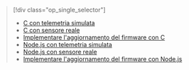 > [!div class="op_single_selector"]
> * [C con telemetria simulata](../articles/iot-suite/iot-suite-raspberry-pi-kit-c-get-started-simulator.md)
> * [C con sensore reale](../articles/iot-suite/iot-suite-raspberry-pi-kit-c-get-started-basic.md)
> * [Implementare l'aggiornamento del firmware con C](../articles/iot-suite/iot-suite-raspberry-pi-kit-c-get-started-advanced.md)
> * [Node.js con telemetria simulata](../articles/iot-suite/iot-suite-raspberry-pi-kit-node-get-started-simulator.md)
> * [Node.js con sensore reale](../articles/iot-suite/iot-suite-raspberry-pi-kit-node-get-started-basic.md)
> * [Implementare l'aggiornamento del firmware con Node.js](../articles/iot-suite/iot-suite-raspberry-pi-kit-node-get-started-advanced.md)
